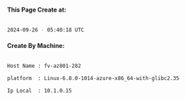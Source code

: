 
   
#### This Page Create at:

```bash

2024-09-26 - 05:40:18 UTC

```

#### Create By Machine:

```bash

Host Name : fv-az801-282

platform  : Linux-6.8.0-1014-azure-x86_64-with-glibc2.35

Ip Local  : 10.1.0.15

```

